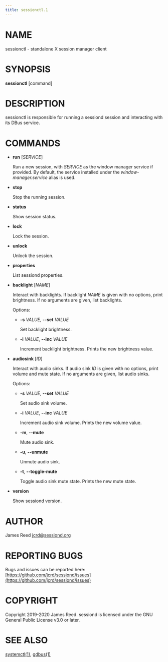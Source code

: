 ```yaml
---
title: sessionctl.1
---
```


# NAME

sessionctl - standalone X session manager client

# SYNOPSIS

**sessionctl** \[command\]

# DESCRIPTION

sessionctl is responsible for running a sessiond session and interacting with
its DBus service.

# COMMANDS

- **run** \[_SERVICE_\]

    Run a new session, with _SERVICE_ as the window manager service if provided.
    By default, the service installed under the _window-manager.service_ alias is
    used.

- **stop**

    Stop the running session.

- **status**

    Show session status.

- **lock**

    Lock the session.

- **unlock**

    Unlock the session.

- **properties**

    List sessiond properties.

- **backlight** \[_NAME_\]

    Interact with backlights.
    If backlight _NAME_ is given with no options, print brightness.
    If no arguments are given, list backlights.

    Options:

    - **-s** _VALUE_, **--set** _VALUE_

        Set backlight brightness.

    - **-i** _VALUE_, **--inc** _VALUE_

        Increment backlight brightness.
        Prints the new brightness value.

- **audiosink** \[_ID_\]

    Interact with audio sinks.
    If audio sink _ID_ is given with no options, print volume and mute state.
    If no arguments are given, list audio sinks.

    Options:

    - **-s** _VALUE_, **--set** _VALUE_

        Set audio sink volume.

    - **-i** _VALUE_, **--inc** _VALUE_

        Increment audio sink volume.
        Prints the new volume value.

    - **-m**, **--mute**

        Mute audio sink.

    - **-u**, **--unmute**

        Unmute audio sink.

    - **-t**, **--toggle-mute**

        Toggle audio sink mute state.
        Prints the new mute state.

- **version**

    Show sessiond version.

# AUTHOR

James Reed <jcrd@sessiond.org>

# REPORTING BUGS

Bugs and issues can be reported here: [https://github.com/jcrd/sessiond/issues](https://github.com/jcrd/sessiond/issues)

# COPYRIGHT

Copyright 2019-2020 James Reed. sessiond is licensed under the
GNU General Public License v3.0 or later.

# SEE ALSO

[systemctl(1)](https://www.commandlinux.com/man-page/man1/systemctl.1.html), [gdbus(1)](https://www.commandlinux.com/man-page/man1/gdbus.1.html)
